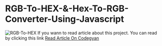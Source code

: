 # RGB-To-HEX-&-Hex-To-RGB-Converter-Using-Javascript
![RGB-To-HEX](https://codegyan.in/articles/wp-content/uploads/2022/01/RGB-to-HEX.png)
If you wann to read article about this project. You can read by clicking this link [Read Article On Codegyan](https://codegyan.in/articles/rgb-to-hex-hex-to-rgb-converter-using-javascript.htm)
